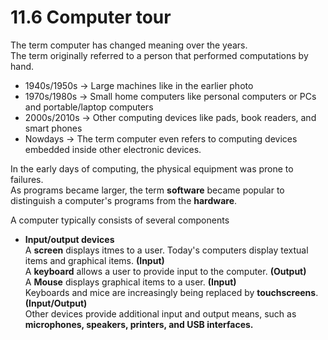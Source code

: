 # 11.6 Computer tour

The term computer has changed meaning over the years.   
The term originally referred to a person that performed computations by hand.   
* 1940s/1950s -> Large machines like in the earlier photo   
* 1970s/1980s -> Small home computers like personal computers or PCs and portable/laptop computers     
* 2000s/2010s -> Other computing devices like pads, book readers, and smart phones   
* Nowdays -> The term computer even refers to computing devices embedded inside other electronic devices.   

In the early days of computing, the physical equipment was prone to failures.   
As programs became larger, the term **software** became popular to distinguish a computer's programs from the **hardware**.   

A computer typically consists of several components     
* **Input/output devices**   
  A **screen** displays itmes to a user. Today's computers display textual items and graphical items. **(Input)**   
  A **keyboard** allows a user to provide input to the computer. **(Output)**   
  A **Mouse** displays graphical items to a user. **(Input)**   
  Keyboards and mice are increasingly being replaced by **touchscreens**. **(Input/Output)**   
  Other devices provide additional input and output means, such as **microphones, speakers, printers, and USB interfaces.**   
